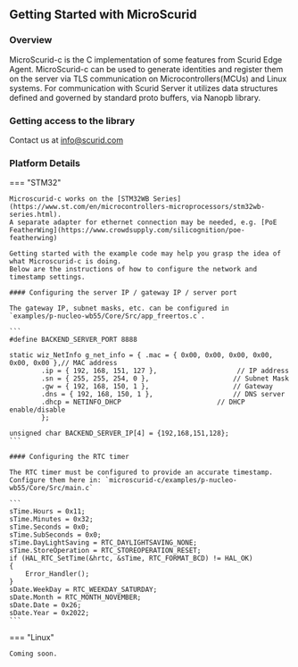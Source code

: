 ## Getting Started with MicroScurid

### Overview

MicroScurid-c is the C implementation of some features from Scurid Edge Agent.
MicroScurid-c can be used to generate identities and register them on the server via TLS communication on Microcontrollers(MCUs) and Linux systems.
For communication with Scurid Server it utilizes data structures defined and governed by standard proto buffers, via Nanopb library.

### Getting access to the library

Contact us at info@scurid.com

### Platform Details

=== "STM32"

    Microscurid-c works on the [STM32WB Series](https://www.st.com/en/microcontrollers-microprocessors/stm32wb-series.html).
    A separate adapter for ethernet connection may be needed, e.g. [PoE FeatherWing](https://www.crowdsupply.com/silicognition/poe-featherwing)

    Getting started with the example code may help you grasp the idea of what Microscurid-c is doing.
    Below are the instructions of how to configure the network and timestamp settings.

    #### Configuring the server IP / gateway IP / server port

    The gateway IP, subnet masks, etc. can be configured in
    `examples/p-nucleo-wb55/Core/Src/app_freertos.c`.

    ```
    #define BACKEND_SERVER_PORT 8888

    static wiz_NetInfo g_net_info = { .mac = { 0x00, 0x00, 0x00, 0x00, 0x00, 0x00 },// MAC address
            .ip = { 192, 168, 151, 127 },                    // IP address
            .sn = { 255, 255, 254, 0 },                    	// Subnet Mask
            .gw = { 192, 168, 150, 1 },                     // Gateway
            .dns = { 192, 168, 150, 1 },                    // DNS server
            .dhcp = NETINFO_DHCP                       	// DHCP enable/disable
            };

    unsigned char BACKEND_SERVER_IP[4] = {192,168,151,128};
    ```

    #### Configuring the RTC timer

    The RTC timer must be configured to provide an accurate timestamp.
    Configure them here in: `microscurid-c/examples/p-nucleo-wb55/Core/Src/main.c`

    ```
    sTime.Hours = 0x11;
    sTime.Minutes = 0x32;
    sTime.Seconds = 0x0;
    sTime.SubSeconds = 0x0;
    sTime.DayLightSaving = RTC_DAYLIGHTSAVING_NONE;
    sTime.StoreOperation = RTC_STOREOPERATION_RESET;
    if (HAL_RTC_SetTime(&hrtc, &sTime, RTC_FORMAT_BCD) != HAL_OK)
    {
        Error_Handler();
    }
    sDate.WeekDay = RTC_WEEKDAY_SATURDAY;
    sDate.Month = RTC_MONTH_NOVEMBER;
    sDate.Date = 0x26;
    sDate.Year = 0x2022;
    ```

=== "Linux"

    Coming soon.
